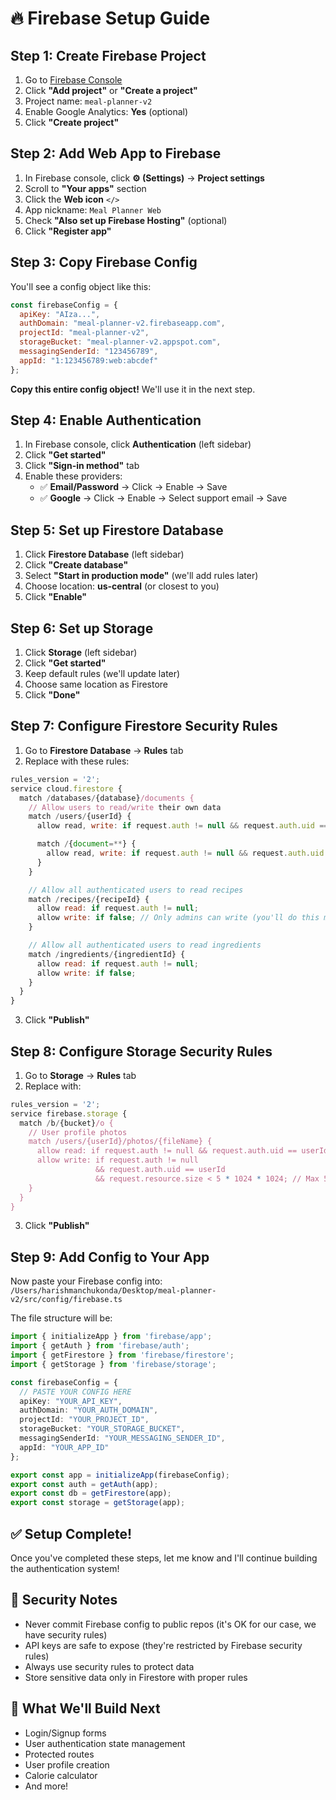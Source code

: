 # 🔥 Firebase Setup Guide

## Step 1: Create Firebase Project

1. Go to [Firebase Console](https://console.firebase.google.com)
2. Click **"Add project"** or **"Create a project"**
3. Project name: `meal-planner-v2`
4. Enable Google Analytics: **Yes** (optional)
5. Click **"Create project"**

## Step 2: Add Web App to Firebase

1. In Firebase console, click **⚙️ (Settings)** → **Project settings**
2. Scroll to **"Your apps"** section
3. Click the **Web icon** `</>`
4. App nickname: `Meal Planner Web`
5. Check **"Also set up Firebase Hosting"** (optional)
6. Click **"Register app"**

## Step 3: Copy Firebase Config

You'll see a config object like this:

```javascript
const firebaseConfig = {
  apiKey: "AIza...",
  authDomain: "meal-planner-v2.firebaseapp.com",
  projectId: "meal-planner-v2",
  storageBucket: "meal-planner-v2.appspot.com",
  messagingSenderId: "123456789",
  appId: "1:123456789:web:abcdef"
};
```

**Copy this entire config object!** We'll use it in the next step.

## Step 4: Enable Authentication

1. In Firebase console, click **Authentication** (left sidebar)
2. Click **"Get started"**
3. Click **"Sign-in method"** tab
4. Enable these providers:
   - ✅ **Email/Password** → Click → Enable → Save
   - ✅ **Google** → Click → Enable → Select support email → Save

## Step 5: Set up Firestore Database

1. Click **Firestore Database** (left sidebar)
2. Click **"Create database"**
3. Select **"Start in production mode"** (we'll add rules later)
4. Choose location: **us-central** (or closest to you)
5. Click **"Enable"**

## Step 6: Set up Storage

1. Click **Storage** (left sidebar)
2. Click **"Get started"**
3. Keep default rules (we'll update later)
4. Choose same location as Firestore
5. Click **"Done"**

## Step 7: Configure Firestore Security Rules

1. Go to **Firestore Database** → **Rules** tab
2. Replace with these rules:

```javascript
rules_version = '2';
service cloud.firestore {
  match /databases/{database}/documents {
    // Allow users to read/write their own data
    match /users/{userId} {
      allow read, write: if request.auth != null && request.auth.uid == userId;

      match /{document=**} {
        allow read, write: if request.auth != null && request.auth.uid == userId;
      }
    }

    // Allow all authenticated users to read recipes
    match /recipes/{recipeId} {
      allow read: if request.auth != null;
      allow write: if false; // Only admins can write (you'll do this manually)
    }

    // Allow all authenticated users to read ingredients
    match /ingredients/{ingredientId} {
      allow read: if request.auth != null;
      allow write: if false;
    }
  }
}
```

3. Click **"Publish"**

## Step 8: Configure Storage Security Rules

1. Go to **Storage** → **Rules** tab
2. Replace with:

```javascript
rules_version = '2';
service firebase.storage {
  match /b/{bucket}/o {
    // User profile photos
    match /users/{userId}/photos/{fileName} {
      allow read: if request.auth != null && request.auth.uid == userId;
      allow write: if request.auth != null
                   && request.auth.uid == userId
                   && request.resource.size < 5 * 1024 * 1024; // Max 5MB
    }
  }
}
```

3. Click **"Publish"**

## Step 9: Add Config to Your App

Now paste your Firebase config into:
`/Users/harishmanchukonda/Desktop/meal-planner-v2/src/config/firebase.ts`

The file structure will be:

```typescript
import { initializeApp } from 'firebase/app';
import { getAuth } from 'firebase/auth';
import { getFirestore } from 'firebase/firestore';
import { getStorage } from 'firebase/storage';

const firebaseConfig = {
  // PASTE YOUR CONFIG HERE
  apiKey: "YOUR_API_KEY",
  authDomain: "YOUR_AUTH_DOMAIN",
  projectId: "YOUR_PROJECT_ID",
  storageBucket: "YOUR_STORAGE_BUCKET",
  messagingSenderId: "YOUR_MESSAGING_SENDER_ID",
  appId: "YOUR_APP_ID"
};

export const app = initializeApp(firebaseConfig);
export const auth = getAuth(app);
export const db = getFirestore(app);
export const storage = getStorage(app);
```

## ✅ Setup Complete!

Once you've completed these steps, let me know and I'll continue building the authentication system!

## 🔐 Security Notes

- Never commit Firebase config to public repos (it's OK for our case, we have security rules)
- API keys are safe to expose (they're restricted by Firebase security rules)
- Always use security rules to protect data
- Store sensitive data only in Firestore with proper rules

## 📝 What We'll Build Next

- Login/Signup forms
- User authentication state management
- Protected routes
- User profile creation
- Calorie calculator
- And more!
